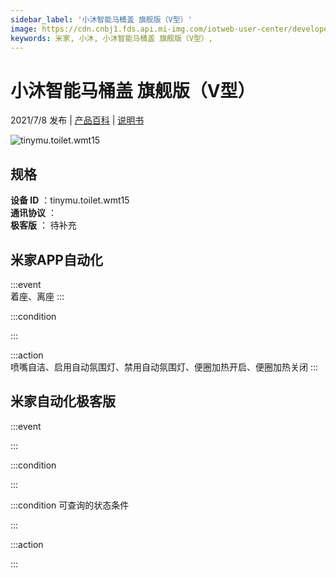 ```yaml
---
sidebar_label: '小沐智能马桶盖 旗舰版（V型）'
image: https://cdn.cnbj1.fds.api.mi-img.com/iotweb-user-center/developer_1679047905236VgjOlvuZ.png?GalaxyAccessKeyId=AKVGLQWBOVIRQ3XLEW&Expires=9223372036854775807&Signature=/B16PJM+fA9u3N2G8vJz7k4LsMI=
keywords: 米家, 小沐, 小沐智能马桶盖 旗舰版（V型）, 
---
```

# 小沐智能马桶盖 旗舰版（V型）

2021/7/8 发布 | [产品百科](https://home.mi.com/webapp/content/baike/product/index.html?model=tinymu.toilet.wmt15/) | [说明书](https://home.mi.com/views/introduction.html?model=tinymu.toilet.wmt15&region=cn)

![tinymu.toilet.wmt15](https://cdn.cnbj1.fds.api.mi-img.com/iotweb-user-center/developer_1679047905236VgjOlvuZ.png?GalaxyAccessKeyId=AKVGLQWBOVIRQ3XLEW&Expires=9223372036854775807&Signature=/B16PJM+fA9u3N2G8vJz7k4LsMI=)

## 规格  
> 
**设备 ID** ：tinymu.toilet.wmt15  
**通讯协议** ：  
**极客版**  ： 待补充 


## 米家APP自动化  

:::event  
着座、离座
:::

:::condition  

:::

:::action   
喷嘴自洁、启用自动氛围灯、禁用自动氛围灯、便圈加热开启、便圈加热关闭
:::

## 米家自动化极客版  

:::event  

:::

:::condition  

:::

:::condition 可查询的状态条件  

:::

:::action  

:::

        
